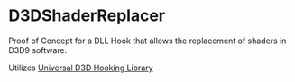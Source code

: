 # D3DShaderReplacer
Proof of Concept for a DLL Hook that allows the replacement of shaders in D3D9 software.

Utilizes [Universal D3D Hooking Library](https://www.unknowncheats.me/forum/direct3d/335041-universal-d3d-hooking-library.html)

